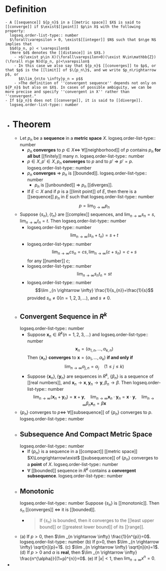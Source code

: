# Definition
	- A [[sequence]] ${p_n}$ in a [[metric space]] $X$ is said to [[converge]] if $\exist$[[point]] $p\in X$ with the following property: 
	  logseq.order-list-type:: number
	  $\forall\varepsilon > 0, \exist$[[integer]] $N$ such that $n\ge N$ implies that 
	  $$d(p_n, p) < \varepsilon$$
	  (Here $d$ denotes the [[distance]] in $X$.)
		- >$(\exist p\in X)(\forall\varepsilon>0)(\exist N\in\mathbb{Z})(\forall n\ge N)d(p_n, p)<\varepsilon$
		- In this case we also say that ${p_n}$ [[converges]] to $p$, or that $p$ is the [[limit]] of $\{p_n\}$, and we write $p_n\rightarrow p$, or
		  $$\lim_{n\to \infty}p_n = p$$
		- >The definition of ''convergent sequence'' depends not only on ${P_n}$ but also on $X$. In cases of possible ambiguity, we can be more precise and specify ''convergent in X'' rather than ''convergent."
	- If ${p_n}$ does not [[converge]], it is said to [[diverge]].
	  logseq.order-list-type:: number
- # Theorem
	- Let ${p_n}$ be a **sequence** in a **metric space** $X$.
	  logseq.order-list-type:: number
		- ${p_n}$ **converges** to $p\in X\Longleftrightarrow$ $\forall$[[neighborhood]] of $p$ contains $p_n$ **for all but** [[finitely]] many $n$.
		  logseq.order-list-type:: number
		- $p\in X, p'\in X, {p_n}$ **converges** to $p$ and to $p'\ \Longrightarrow\ p' = p$.
		  logseq.order-list-type:: number
		- ${p_n}$ **converges** $\Longrightarrow\ {p_n}$ is [[bounded]].
		  logseq.order-list-type:: number
			- $p_n$ is [[unbounded]] $\Longrightarrow\ p_n$ [[diverges]].
		- If $E\subset X$ and if $p$ is a [[limit point]] of $E$, then there is a [[sequence]] ${p_n}$ in $E$ such that 
		  logseq.order-list-type:: number
		  $$p = \lim_{0\to\infty} p_n$$
	- Suppose  $\left\{s_{n}\right\},\left\{t_{n}\right\}$  are [[complex]] sequences, and  $\lim _{n \rightarrow \infty} s_{n}=s ,  \lim _{n \rightarrow \infty} t_{n}=t$. Then
	  logseq.order-list-type:: number
		- logseq.order-list-type:: number
		  $$\lim _{n \rightarrow \infty}\left(s_{n}+t_{n}\right)=s+t$$
		- logseq.order-list-type:: number
		  $$\lim _{n \rightarrow \infty} c s_{n}=c s, \lim _{n \rightarrow \infty}\left(c+s_{n}\right)=c+s$$ for any [[number]]  $c$;
		- logseq.order-list-type:: number
		  $$\lim _{n \rightarrow \infty} s_{n} t_{n}=s t$$
		- logseq.order-list-type:: number
		  $$\lim _{n \rightarrow \infty} \frac{1}{s_{n}}=\frac{1}{s}$$provided  $s_{n} \neq 0(n=1,2,3, \ldots)$, and  $s \neq 0$.
	- ## Convergent Sequence in $R^k$
	  logseq.order-list-type:: number
		- Suppose $\mathbf{x}_{n} \in R^{k}(n=1,2,3, \ldots)$ and
		  logseq.order-list-type:: number
		   $$\mathbf{x}_{n}=(\alpha_{1, n}, \ldots, \alpha_{k, n})$$ 
		  Then $\left\{\mathbf{x}_{n}\right\}$ **converges** to $\mathbf{x}=\left(\alpha_{1}, \ldots, \alpha_{k}\right)$  **if and only if**
		  $$\lim _{n \rightarrow \infty} \alpha_{j, n}=\alpha_{j} \quad(1 \leq j \leq k)$$
		- Suppose $\left\{\mathbf{x}_{n}\right\}, \left\{\mathbf{y}_{n}\right\}$ are sequences in $R^{k}$, $\left\{\beta_{n}\right\}$  is a sequence of [[real numbers]], and $\mathbf{x}_{n} \rightarrow \mathbf{x}, \mathbf{y}_{n} \rightarrow \mathbf{y}, \beta_{n} \rightarrow \beta$. Then
		  logseq.order-list-type:: number
		  $$\lim _{n \rightarrow \infty}\left(\mathbf{x}_{n}+\mathbf{y}_{n}\right)=\mathbf{x}+\mathbf{y}, \quad \lim _{n \rightarrow \infty} \mathbf{x}_{n} \cdot \mathbf{y}_{n}=\mathbf{x} \cdot \mathbf{y}, \quad \lim _{n \rightarrow \infty} \beta_{n} \mathbf{x}_{n}=\beta \mathbf{x}$$
	- $\{p_n\}$ converges to $p\Longleftrightarrow\ \forall$[[subsequence]] of $\{p_n\}$ converges to $p$.
	  logseq.order-list-type:: number
	- ## Subsequence And Compact Metric Space
	  logseq.order-list-type:: number
		- If $\{p_n\}$ is a sequence in a [[compact]] [[metric space]] $X\Longrightarrow\exist$ [[subsequence]] of $\{p_n\}$ converges to a **point** of $X$.
		  logseq.order-list-type:: number
		- $\forall$ [[bounded]] sequence in $R^k$ contains a **convergent subsequence**.
		  logseq.order-list-type:: number
	- ## Monotonic
	  logseq.order-list-type:: number
	  Suppose $\{s_n\}$ is [[monotonic]]. Then ${s_n}$ [[converges]] $\Longleftrightarrow$ it is [[bounded]].
		- > If $\{s_n\}$ is bounded, then it converges to the [[least upper bound]] or [[greatest lower bound]] of its [[range]].
	- (a) If $p>0$, then $\lim _{n \rightarrow \infty} \frac{1}{n^{p}}=0$.
	  logseq.order-list-type:: number
	  (b) If p>0, then $\lim _{n \rightarrow \infty} \sqrt[n]{p}=1$.
	  (c) $\lim _{n \rightarrow \infty} \sqrt[n]{n}=1$.
	  (d) If $p>0$ and $\alpha$ is **real**, then $\lim _{n \rightarrow \infty} \frac{n^{\alpha}}{(1+p)^{n}}=0$.
	  (e) If $|x|<1$, then $\lim _{n \rightarrow \infty} x^{n}=0$.
-